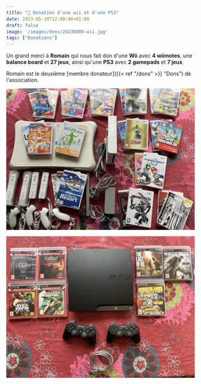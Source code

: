 ```yaml
---
title: "🎁 Donation d'une wii et d'une PS3"
date: 2023-05-10T12:00:00+01:00
draft: false
image: '/images/dons/20230509-wii.jpg'
tags: ["Donations"]
---
```


Un grand merci à **Romain** qui nous fait don d'une **Wii** avec **4 wiimotes**, une **balance board** et **27 jeux**, ainsi qu'une **PS3** avec **2 gamepads** et **7 jeux**.

<!--more-->

Romain est le deuxième [membre donateur]({{< ref "/dons" >}} "Dons") de l'association.

![Wii](/images/dons/20230509-wii.jpg)

![PS3](/images/dons/20230509-ps3.jpg)

